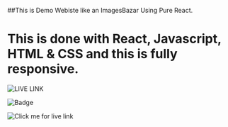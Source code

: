 ##This is Demo Webiste like an ImagesBazar Using Pure React. 

# This is done with React, Javascript, HTML & CSS and this is fully responsive.

![LIVE LINK](https://gemius-paragsawai.netlify.app/)

![Badge](https://img.shields.io/badge/REACT-FULLY%20RESPONSIVE-lightgrey)


![Click me for live link](https://gemius-paragsawai.netlify.app/)
